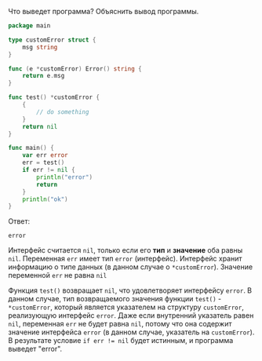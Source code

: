 Что выведет программа? Объяснить вывод программы.

```go
package main

type customError struct {
	msg string
}

func (e *customError) Error() string {
	return e.msg
}

func test() *customError {
	{
		// do something
	}
	return nil
}

func main() {
	var err error
	err = test()
	if err != nil {
		println("error")
		return
	}
	println("ok")
}
```

Ответ:
```
error
```

Интерфейс считается `nil`, только если его **тип** и **значение** оба равны `nil`. Переменная `err` имеет тип `error` (интерфейс). Интерфейс хранит информацию о типе данных (в данном случае о `*customError`). Значение переменной `err` не равна `nil`

Функция `test()` возвращает `nil`, что удовлетворяет интерфейсу `error`. В данном случае, тип возвращаемого значения функции `test()` - `*customError`, который является указателем на структуру `customError`, реализующую интерфейс `error`. Даже если внутренний указатель равен `nil`, переменная `err` не будет равна `nil`, потому что она содержит значение интерфейса `error` (в данном случае, указатель на `customError`). В результате условие `if err != nil` будет истинным, и программа выведет "error".